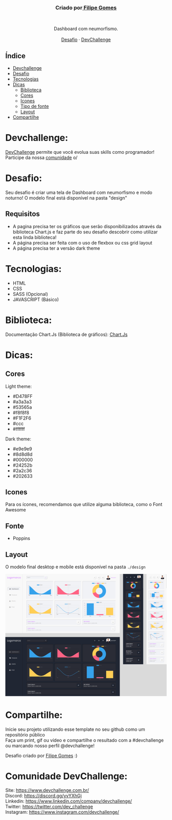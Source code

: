 <h3 align="center">Criado por<a href="https://github.com/LipzDev"> Filipe Gomes</a></h3>
 <br />
  <p align="center">
     Dashboard com neumorfismo.
       <br />
    <br />
    <a href="https://github.com/LipzDev/Desafio-Dashboard">Desafio</a>
    ·
    <a href="https://www.devchallenge.com.br/">DevChallenge</a>
  </p>
</p>

## Índice

* [Devchallenge](#devchallenge) 
* [Desafio](#desafio)
* [Tecnologias](#tecnologias)
* [Dicas](#dicas)    
  * [Biblioteca](#biblioteca)
  * [Cores](#cores)  
  * [Icones](#icones)
  * [Tipo de fonte](#fonte)
  * [Layout](#layout)
* [Compartilhe](#compartilhe)

# Devchallenge:
<a href="https://devchallenge.now.sh/"> DevChallenge</a> permite que você evolua suas skills como programador! Participe da nossa <a href="https://discord.gg/yvYXhGj">comunidade</a> o/

# Desafio:
Seu desafio é criar uma tela de Dashboard com neumorfismo e modo noturno! O modelo final está disponível na pasta "design"

## Requisitos
- A pagina precisa ter os gráficos que serão disponibilizados através da biblioteca Chart.js e faz parte do seu desafio descobrir como utilizar esta linda biblioteca!<br>
- A página precisa ser feita com o uso de flexbox ou css grid layout<br>
- A página precisa ter a versão dark theme<br>

# Tecnologias:
- HTML
- CSS
- SASS (Opcional)
- JAVASCRIPT (Básico)

# Biblioteca:

Documentação Chart.Js (Biblioteca de gráficos): <a href="https://www.chartjs.org/docs/latest/charts/doughnut.html">Chart.Js</a>

# Dicas:

## Cores

Light theme:
- #D478FF
- #a3a3a3
- #53565a
- #f8f8f8
- #F1F2F6
- #ccc
- #ffffff

Dark theme:
- #e9e9e9
- #8d8d8d
- #000000
- #24252b
- #2a2c36
- #202633

## Icones
Para os ícones, recomendamos que utilize alguma biblioteca, como o Font Awesome

## Fonte
- Poppins

## Layout
O modelo final desktop e mobile está disponível na pasta `./design`<br>

<p align="center">
    <img src="./.github/layout.png" alt="Layout" width="1000">
</p>

# Compartilhe:
Inicie seu projeto utilizando esse template no seu github como um repositório público<br>
Faça um print, gif ou vídeo e compartilhe o resultado com a #devchallenge ou marcando nosso perfil @devchallenge!<br>

Desafio criado por  <a href="https://www.linkedin.com/in/LipzDev">Filipe Gomes</a> :)

# Comunidade DevChallenge:
Site: https://www.devchallenge.com.br/ <br>
Discord: https://discord.gg/yvYXhGj <br>
Linkedin: https://www.linkedin.com/company/devchallenge/<br>
Twitter: https://twitter.com/dev_challenge<br>
Instagram: https://www.instagram.com/devchallenge/<br>
